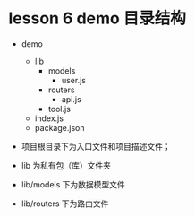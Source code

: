 # lesson 6 demo 目录结构

- demo
  - lib
    - models
      - user.js
    - routers
      - api.js
    - tool.js
  - index.js
  - package.json

- 项目根目录下为入口文件和项目描述文件；
- lib 为私有包（库）文件夹
- lib/models   下为数据模型文件
- lib/routers  下为路由文件 
